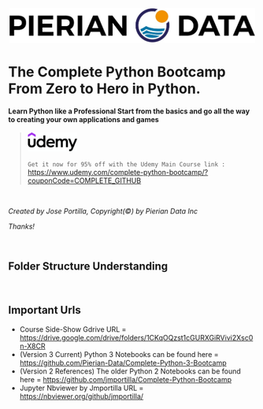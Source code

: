 <p align="center">
<img src="https://raw.githubusercontent.com/hpngithub/PythonBCProject/main/PythonBootCamp/ReadMeImage/Pierian_Data_Logo.png" width="500x"/>
</p>

# The Complete Python Bootcamp From Zero to Hero in Python. 

#### Learn Python like a Professional Start from the basics and go all the way to creating your own applications and games

> <img src="https://raw.githubusercontent.com/hpngithub/PythonBCProject/main/PythonBootCamp/ReadMeImage/logo-udemy.png" width="100x"/>
>
> ```Get it now for 95% off with the Udemy Main Course link :``` https://www.udemy.com/complete-python-bootcamp/?couponCode=COMPLETE_GITHUB

<br>

*_Created by Jose Portilla, Copyright(©) by Pierian Data Inc_*

*_Thanks!_*

<br>

## Folder Structure Understanding


<br>

## Important Urls
+ Course Side-Show Gdrive URL = https://drive.google.com/drive/folders/1CKqOQzst1cGURXGiRVivi2Xsc0n-X8CR
+ (Version 3 Current) Python 3 Notebooks can be found here = https://github.com/Pierian-Data/Complete-Python-3-Bootcamp
+ (Version 2 References) The older Python 2 Notebooks can be found here = https://github.com/jmportilla/Complete-Python-Bootcamp
+ Jupyter Nbviewer by Jmportilla URL = https://nbviewer.org/github/jmportilla/
